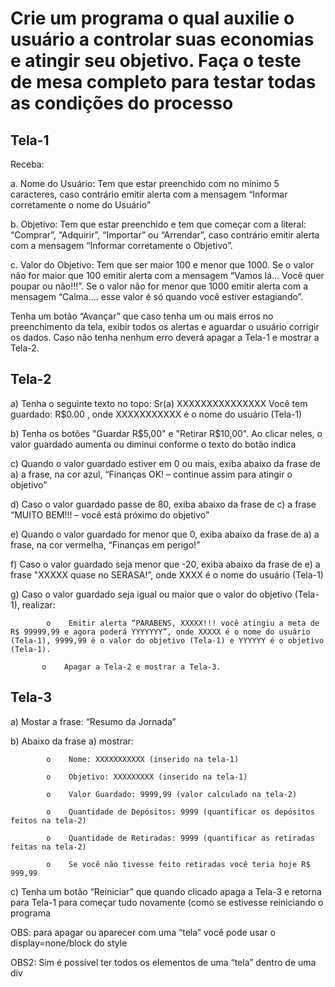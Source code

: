 # Crie um programa o qual auxilie o usuário a controlar suas economias e atingir seu objetivo. Faça o teste de mesa completo para testar todas as condições do processo



## Tela-1

Receba:

a.        Nome do Usuário: Tem que estar preenchido com no mínimo 5 caracteres, caso contrário emitir alerta com a mensagem “Informar corretamente o nome do Usuário”

b.        Objetivo: Tem que estar preenchido e tem que começar com a literal: “Comprar”, “Adquirir”, “Importar” ou “Arrendar”, caso contrário emitir alerta com a mensagem “Informar corretamente o Objetivo”.

c.        Valor do Objetivo: Tem que ser maior 100 e menor que 1000. Se o valor não for maior que 100 emitir alerta com a mensagem “Vamos lá... Você quer poupar ou não!!!”. Se o valor não for menor que 1000 emitir alerta com a mensagem “Calma.... esse valor é só quando você estiver estagiando”.

Tenha um botão “Avançar” que caso tenha um ou mais erros no preenchimento da tela, exibir todos os alertas e aguardar o usuário corrigir os dados. Caso não tenha nenhum erro deverá apagar a Tela-1 e mostrar a Tela-2.

 

## Tela-2

a)        Tenha o seguinte texto no topo: Sr(a) XXXXXXXXXXXXXXX  Você tem guardado: R$0.00 , onde XXXXXXXXXXX é o nome do usuário (Tela-1)

b)       Tenha os botões "Guardar R$5,00" e "Retirar R$10,00". Ao clicar neles, o valor guardado aumenta ou diminui conforme o texto do botão indica

c)        Quando o valor guardado estiver em 0 ou mais, exiba abaixo da frase de a) a frase, na cor azul, “Finanças OK! – continue assim para atingir o objetivo”

d)       Caso o valor guardado passe de 80, exiba abaixo da frase de c) a frase “MUITO BEM!!! – você está próximo do objetivo”

e)       Quando o valor guardado for menor que 0, exiba abaixo da frase de a) a frase, na cor vermelha, “Finanças em perigo!”

f)         Caso o valor guardado seja menor que -20, exiba abaixo da frase de e) a frase "XXXXX quase no SERASA!”, onde XXXX é o nome do usuário (Tela-1)

g)        Caso o valor guardado seja igual ou maior que o valor do objetivo (Tela-1), realizar:

            o    Emitir alerta “PARABENS, XXXXX!!! você atingiu a meta de R$ 99999,99 e agora poderá YYYYYYY”, onde XXXXX é o nome do usuário (Tela-1), 9999,99 é o valor do objetivo (Tela-1) e YYYYYY é o objetivo (Tela-1).

           o    Apagar a Tela-2 e mostrar a Tela-3.

 

 

## Tela-3

a)        Mostar a frase: “Resumo da Jornada”

b)       Abaixo da frase a) mostrar:

            o    Nome: XXXXXXXXXXX (inserido na tela-1)

            o    Objetivo: XXXXXXXXX (inserido na tela-1)

            o    Valor Guardado: 9999,99 (valor calculado na tela-2)

            o    Quantidade de Depósitos: 9999 (quantificar os depósitos feitos na tela-2)

            o    Quantidade de Retiradas: 9999 (quantificar as retiradas feitas na tela-2)

            o    Se você não tivesse feito retiradas você teria hoje R$ 999,99

c)        Tenha um botão “Reiniciar” que quando clicado apaga a Tela-3 e retorna para Tela-1 para começar tudo novamente (como se estivesse reiniciando o programa



OBS: para apagar ou aparecer com uma “tela” você pode usar o display=none/block do style

OBS2: Sim é possível ter todos os elementos de uma “tela” dentro de uma div
